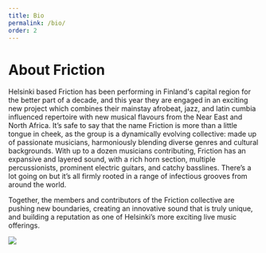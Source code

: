```yaml
---
title: Bio
permalink: /bio/
order: 2
---
```

# About Friction

Helsinki based Friction has been performing in Finland's capital region for the better part of a decade, and this year they are engaged in an exciting new project which combines their mainstay afrobeat, jazz, and latin cumbia influenced repertoire with new musical flavours from the Near East and North Africa. It’s safe to say that the name Friction is more than a little tongue in cheek, as the group is a dynamically evolving collective: made up of passionate musicians, harmoniously blending diverse genres and cultural backgrounds. With up to a dozen musicians contributing, Friction has an expansive and layered sound, with a rich horn section, multiple percussionists, prominent electric guitars, and catchy basslines. There’s a lot going on but it’s all firmly rooted in a range of infectious grooves from around the world.

Together, the members and contributors of the Friction collective are pushing new boundaries, creating an innovative sound that is truly unique, and building a reputation as one of Helsinki’s more exciting live music offerings.

![](/friction-helsinki-website/media/images/friction-about.jpg)